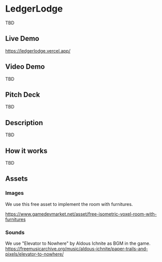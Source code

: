 # LedgerLodge

TBD

## Live Demo

https://ledgerlodge.vercel.app/

## Video Demo

TBD

## Pitch Deck

TBD

## Description

TBD

## How it works

TBD

## Assets

### Images

We use this free asset to implement the room with furnitures.

https://www.gamedevmarket.net/asset/free-isometric-voxel-room-with-furnitures

### Sounds

We use "Elevator to Nowhere" by Aldous Ichnite as BGM in the game.
https://freemusicarchive.org/music/aldous-ichnite/paper-trails-and-pixels/elevator-to-nowhere/
